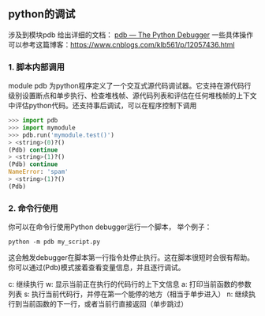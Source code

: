 ## python的调试
涉及到模块pdb
给出详细的文档：
[pdb — The Python Debugger](https://docs.python.org/zh-cn/3/library/pdb.html)
一些具体操作可以参考这篇博客：https://www.cnblogs.com/klb561/p/12057436.html

### 1. 脚本内部调用
module pdb 为python程序定义了一个交互式源代码调试器。它支持在源代码行级别设置断点和单步执行、检查堆栈帧、源代码列表和评估在任何堆栈帧的上下文中评估python代码。还支持事后调试，可以在程序控制下调用
```python
>>> import pdb
>>> import mymodule
>>> pdb.run('mymodule.test()')
> <string>(0)?()
(Pdb) continue
> <string>(1)?()
(Pdb) continue
NameError: 'spam'
> <string>(1)?()
(Pdb)
```

### 2. 命令行使用

你可以在命令行使用Python debugger运行一个脚本， 举个例子：

    python -m pdb my_script.py
这会触发debugger在脚本第一行指令处停止执行。这在脚本很短时会很有帮助。你可以通过(Pdb)模式接着查看变量信息，并且逐行调试。

c: 继续执行
w: 显示当前正在执行的代码行的上下文信息
a: 打印当前函数的参数列表
s: 执行当前代码行，并停在第一个能停的地方（相当于单步进入）
n: 继续执行到当前函数的下一行，或者当前行直接返回（单步跳过）